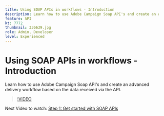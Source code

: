 ```yaml
---
title: Using SOAP APIs in workflows - Introduction
description: Learn how to use Adobe Campaign Soap API's and create an advanced delivery workflow based on the data received via the API.
feature: API
kt: 7772
thumbnail: 336639.jpg
role: Admin, Developer
level: Experienced
---
```


# Using SOAP APIs in workflows - Introduction

Learn how to use Adobe Campaign Soap API's and create an advanced delivery workflow based on the data received via the API.

>[!VIDEO](https://video.tv.adobe.com/v/336639?quality=12)

Next Video to watch: [Step 1: Get started with SOAP APIs](/help/tutorial-using-soap-apis/get-started-with-soap-apis.md)
